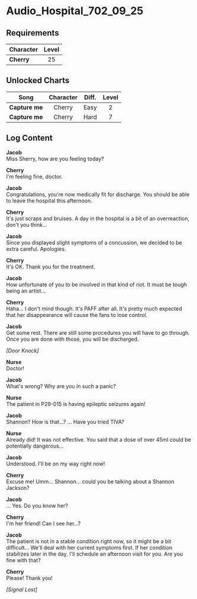 # Audio_Hospital_702_09_25
## Requirements
|Character |Level|
|----------|:---:|
|**Cherry**| 25  |

## Unlocked Charts
|     Song     |Character|Diff.|Level|
|--------------|:-------:|:---:|:---:|
|**Capture me**| Cherry  |Easy |  2  |
|**Capture me**| Cherry  |Hard |  7  |

## Log Content
**Jacob**<br>
Miss Sherry, how are you feeling today?

**Cherry**<br>
I'm feeling fine, doctor.

**Jacob**<br>
Congratulations, you're now medically fit for discharge. You should be able to leave the hospital this afternoon.

**Cherry**<br>
It's just scraps and bruises. A day in the hospital is a bit of an overreaction, don't you think...

**Jacob**<br>
Since you displayed slight symptoms of a concussion, we decided to be extra careful. Apologies.

**Cherry**<br>
It's OK. Thank you for the treatment.

**Jacob**<br>
How unfortunate of you to be involved in that kind of riot. It must be tough being an artist...

**Cherry**<br>
Haha... I don't mind though. It's PAFF after all. It's pretty much expected that her disappearance will cause the fans to lose control.

**Jacob**<br>
Get some rest. There are still some procedures you will have to go through. Once you are done with those, you will be discharged.

*\[Door Knock\]*

**Nurse**<br>
Doctor!

**Jacob**<br>
What's wrong? Why are you in such a panic?

**Nurse**<br>
The patient in P29\-015 is having epileptic seizures again!

**Jacob**<br>
Shannon? How is that...? ... Have you tried TIVA?

**Nurse**<br>
Already did! It was not effective. You said that a dose of over 45ml could be potentially dangerous...

**Jacob**<br>
Understood. I'll be on my way right now!

**Cherry**<br>
Excuse me! Umm... Shannon... could you be talking about a Shannon Jackson?

**Jacob**<br>
... Yes. Do you know her?

**Cherry**<br>
I'm her friend! Can I see her...?

**Jacob**<br>
The patient is not in a stable condition right now, so it might be a bit difficult... We'll deal with her current symptoms first. If her condition stabilizes later in the day, I'll schedule an afternoon visit for you. Are you fine with that?

**Cherry**<br>
Please! Thank you!

*[Signal Lost]*
